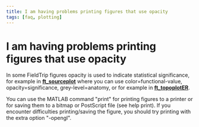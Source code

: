 ```yaml
---
title: I am having problems printing figures that use opacity
tags: [faq, plotting]
---
```


# I am having problems printing figures that use opacity

In some FieldTrip figures opacity is used to indicate statistical significance, for example in **[ft_sourceplot](/reference/ft_sourceplot)** where you can use color=functional-value, opacity=significance, grey-level=anatomy, or for example in **[ft_topoplotER](/reference/ft_topoplotER)**.

You can use the MATLAB command "print" for printing figures to a printer or for saving them to a bitmap or PostScript file (see help print). If you encounter difficulties printing/saving the figure, you should try printing with the extra option "-opengl".

